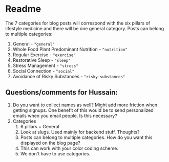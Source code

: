 # Readme

The 7 categories for blog posts will correspond with the six pillars of lifestyle medicine and there will be one general category. Posts can belong to multiple categories:

1. General                                - `"general"`
2. Whole Food Plant Predominant Nutrition - `"nutrition"`
3. Regular Exercise                       - `"exercise"`
4. Restorative Sleep                      - `"sleep"`
5. Stress Management                      - `"stress"`
6. Social Connection                      - `"social"`
7. Avoidance of Risky Substances          - `"risky-substances"`

## Questions/comments for Hussain:

1. Do you want to collect names as well? Might add more friction when getting signups. One benefit of this would be to send personalized emails when you email people. Is this necessary?
2. Categories
   1. 6 pillars + General
   2. Look at slugs. Used mainly for backend stuff. Thoughts?
   3. Posts can belong to multiple categories. How do you want this displayed on the blog page?
   4. This can work with your color coding scheme.
   5. We don't have to use categories.
